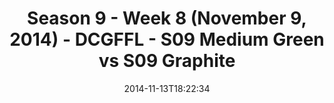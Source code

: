---
title: Season 9 - Week 8 (November 9, 2014) - DCGFFL - S09 Medium Green vs S09 Graphite
teams-score:
- team: _teams/s09-medium-green-butch-greens.md
  score:
- team: _teams/s09-graphite.md
  score: 6
mvp: 'MVPs: Keith Combs (Medium Green), Eduardo Cabrera (Graphite)'
game-ball: N/A
season: 9
week: 8
date: '2014-11-13T18:22:34'
pageid: season-9-week-8-4462-vs-4458
---